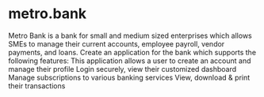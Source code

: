 # metro.bank
Metro Bank is a bank for small and medium sized enterprises which allows SMEs to manage their current accounts, employee payroll, vendor payments, and loans. Create an application for the bank which supports the following features: This application allows a user to create an account and manage their profile Login securely, view their customized dashboard Manage subscriptions to various banking services View, download &amp; print their transactions
